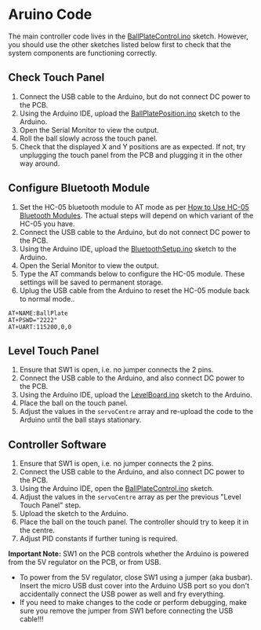 Aruino Code
===========

The main controller code lives in the [BallPlateControl.ino](../BallPlateControl/BallPlateControl.ino) sketch. However, you should use the other sketches listed below first to check that the system components are functioning correctly.

Check Touch Panel
-----------------

1. Connect the USB cable to the Arduino, but do not connect DC power to the PCB.
2. Using the Arduino IDE, upload the [BallPlatePosition.ino](../BallPlatePosition/BallPlatePosition.ino) sketch to the Arduino.
3. Open the Serial Monitor to view the output.
4. Roll the ball slowly across the touch panel.
5. Check that the displayed X and Y positions are as expected. If not, try unplugging the touch panel from the PCB and plugging it in the other way around.

Configure Bluetooth Module
--------------------------

1. Set the HC-05 bluetooth module to AT mode as per [How to Use HC-05 Bluetooth Modules](https://core-electronics.com.au/tutorials/how-to-use-bluetooth-modules.html). The actual steps will depend on which variant of the HC-05 you have.
2. Connect the USB cable to the Arduino, but do not connect DC power to the PCB.
3. Using the Arduino IDE, upload the [BluetoothSetup.ino](../BluetoothSetup/BluetoothSetup.ino) sketch to the Arduino.
4. Open the Serial Monitor to view the output.
5. Type the AT commands below to configure the HC-05 module. These settings will be saved to permanent storage.
6. Uplug the USB cable from the Arduino to reset the HC-05 module back to normal mode..

```
AT+NAME:BallPlate
AT+PSWD="2222"
AT+UART:115200,0,0
```

Level Touch Panel
-----------------

1. Ensure that SW1 is open, i.e. no jumper connects the 2 pins.
2. Connect the USB cable to the Arduino, and also connect DC power to the PCB.
3. Using the Arduino IDE, upload the [LevelBoard.ino](../LevelBoard/LevelBoard.ino) sketch to the Arduino.
4. Place the ball on the touch panel.
5. Adjust the values in the `servoCentre` array and re-upload the code to the Arduino until the ball stays stationary.

Controller Software
-----------------

1. Ensure that SW1 is open, i.e. no jumper connects the 2 pins.
2. Connect the USB cable to the Arduino, and also connect DC power to the PCB.
3. Using the Arduino IDE, open the [BallPlateControl.ino](../BallPlateControl/BallPlateControl.ino) sketch.
4. Adjust the values in the `servoCentre` array as per the previous "Level Touch Panel" step.
5. Upload the sketch to the Arduino.
6. Place the ball on the touch panel. The controller should try to keep it in the centre.
7. Adjust PID constants if further tuning is required.

**Important Note:** SW1 on the PCB controls whether the Arduino is powered from the 5V regulator on the PCB, or from USB. 

* To power from the 5V regulator, close SW1 using a jumper (aka busbar). Insert the micro USB dust cover into the Arduino USB port so you don't accidentally connect the USB power as well and fry everything.
* If you need to make changes to the code or perform debugging, make sure you remove the jumper from SW1 before connecting the USB cable!!!
